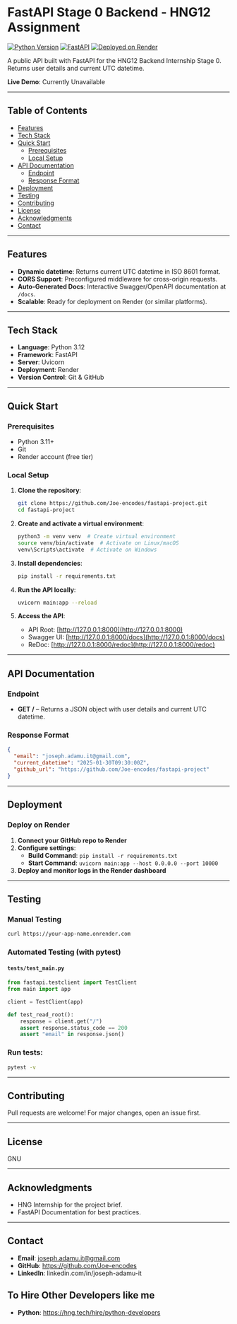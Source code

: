 # FastAPI Stage 0 Backend - HNG12 Assignment

[![Python Version](https://img.shields.io/badge/python-3.12-blue)](https://www.python.org/)
[![FastAPI](https://img.shields.io/badge/FastAPI-0.104.1-green)](https://fastapi.tiangolo.com/)
[![Deployed on Render](https://img.shields.io/badge/deploy%20on-Render-46C3D2)](https://render.com)

A public API built with FastAPI for the HNG12 Backend Internship Stage 0. Returns user details and current UTC datetime.

**Live Demo**: Currently Unavailable

---

## Table of Contents

- [Features](#features)
- [Tech Stack](#tech-stack)
- [Quick Start](#quick-start)
  - [Prerequisites](#prerequisites)
  - [Local Setup](#local-setup)
- [API Documentation](#api-documentation)
  - [Endpoint](#endpoint)
  - [Response Format](#response-format)
- [Deployment](#deployment)
- [Testing](#testing)
- [Contributing](#contributing)
- [License](#license)
- [Acknowledgments](#acknowledgments)
- [Contact](#contact)

---

## Features

- **Dynamic datetime**: Returns current UTC datetime in ISO 8601 format.
- **CORS Support**: Preconfigured middleware for cross-origin requests.
- **Auto-Generated Docs**: Interactive Swagger/OpenAPI documentation at `/docs`.
- **Scalable**: Ready for deployment on Render (or similar platforms).

---

## Tech Stack

- **Language**: Python 3.12
- **Framework**: FastAPI
- **Server**: Uvicorn
- **Deployment**: Render
- **Version Control**: Git & GitHub

---

## Quick Start

### Prerequisites

- Python 3.11+
- Git
- Render account (free tier)

### Local Setup

1. **Clone the repository**:
   ```bash
   git clone https://github.com/Joe-encodes/fastapi-project.git
   cd fastapi-project
   ```

2. **Create and activate a virtual environment**:
   ```bash
   python3 -m venv venv  # Create virtual environment
   source venv/bin/activate  # Activate on Linux/macOS
   venv\Scripts\activate  # Activate on Windows
   ```

3. **Install dependencies**:
   ```bash
   pip install -r requirements.txt
   ```

4. **Run the API locally**:
   ```bash
   uvicorn main:app --reload
   ```

5. **Access the API**:
   - API Root: [http://127.0.0.1:8000](http://127.0.0.1:8000)
   - Swagger UI: [http://127.0.0.1:8000/docs](http://127.0.0.1:8000/docs)
   - ReDoc: [http://127.0.0.1:8000/redoc](http://127.0.0.1:8000/redoc)

---

## API Documentation

### Endpoint

- **GET /** – Returns a JSON object with user details and current UTC datetime.

### Response Format

```json
{
  "email": "joseph.adamu.it@gmail.com",
  "current_datetime": "2025-01-30T09:30:00Z",
  "github_url": "https://github.com/Joe-encodes/fastapi-project"
}
```

---

## Deployment

### Deploy on Render

1. **Connect your GitHub repo to Render**
2. **Configure settings**:
   - **Build Command**: `pip install -r requirements.txt`
   - **Start Command**: `uvicorn main:app --host 0.0.0.0 --port 10000`
3. **Deploy and monitor logs in the Render dashboard**

---

## Testing

### Manual Testing

```bash
curl https://your-app-name.onrender.com
```

### Automated Testing (with pytest)

#### `tests/test_main.py`

```python
from fastapi.testclient import TestClient
from main import app

client = TestClient(app)

def test_read_root():
    response = client.get("/")
    assert response.status_code == 200
    assert "email" in response.json()
```

### Run tests:

```bash
pytest -v
```

---

## Contributing

Pull requests are welcome! For major changes, open an issue first.

---

## License

GNU

---

## Acknowledgments

- HNG Internship for the project brief.
- FastAPI Documentation for best practices.

---

## Contact

- **Email**: joseph.adamu.it@gmail.com  
- **GitHub**: https://github.com/Joe-encodes
- **LinkedIn**: linkedin.com/in/joseph-adamu-it

## To Hire Other Developers like me

- **Python**: https://hng.tech/hire/python-developers
